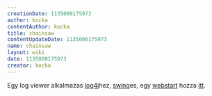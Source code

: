 ```yaml
---
creationDate: 1135000175973 
author: kocka 
contentAuthor: kocka 
title: chainsaw 
contentUpdateDate: 1135000175973 
name: chainsaw 
layout: wiki 
date: 1135000175973 
creator: kocka 
---
```

Egy log viewer alkalmazas [log4j](log4j.html)hez, [swing](Swing.html)es, egy [webstart](Missing.html) hozza [itt](http://logging.apache.org/log4j/docs/webstart/chainsaw/chainsawWebStart.jnlp).
